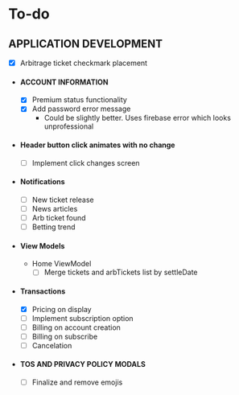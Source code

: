 # To-do

## APPLICATION DEVELOPMENT
- [x] Arbitrage ticket checkmark placement

- #### ACCOUNT INFORMATION 
    - [x] Premium status functionality
    - [x] Add password error message
        - Could be slightly better. Uses firebase error which looks unprofessional

- #### Header button click animates with no change
    - [ ] Implement click changes screen

- #### Notifications
    - [ ] New ticket release
    - [ ] News articles
    - [ ] Arb ticket found
    - [ ] Betting trend

- #### View Models
    - Home ViewModel
        - [ ] Merge tickets and arbTickets list by settleDate

- #### Transactions
    - [x] Pricing on display
    - [ ] Implement subscription option
    - [ ] Billing on account creation
    - [ ] Billing on subscribe
    - [ ] Cancelation

- #### TOS AND PRIVACY POLICY MODALS
    - [ ] Finalize and remove emojis


